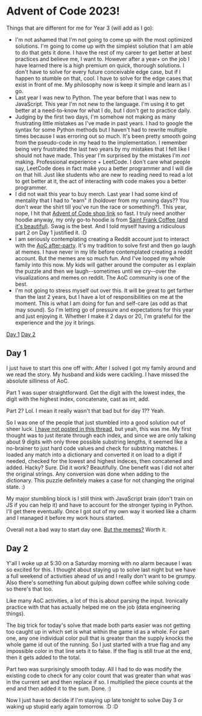 # <a name="top">Advent of Code 2023!</a>

Things that are different for me for Year 3 (will add as I go):

- I'm not ashamed that I'm not going to come up with the most optimized solutions. I'm going to come up with the simplest solution that I am able to do that gets it done. I have the rest of my career to get better at best practices and believe me, I want to. However after a year+ on the job I have learned there is a high premium on quick, thorough solutions. I don't have to solve for every future conceivable edge case, but if I happen to stumble on that, cool. I have to solve for the edge cases that exist in front of me. My philosophy now is keep it simple and learn as I go.
- Last year I was new to Python. The year before that I was new to JavaScript. This year I'm not new to the language. I'm using it to get better at a need-to-know for what I do, but I don't get to practice daily. 
- Judging by the first two days, I'm somehow not making as many frustrating little mistakes as I've made in past years. I had to google the syntax for some Python methods but I haven't had to rewrite multiple times because I was erroring out so much. It's been pretty smooth going from the pseudo-code in my head to the implementation. I remember being very frustrated the last two years by my mistakes that I felt like I should not have made. This year I'm surprised by the mistakes I'm *not* making. Professional experience + LeetCode. I don't care what people say, LeetCode does in fact make you a better programmer and I will die on that hill. Just like students who are new to reading need to read a lot to get better at it, the act of interacting with code makes you a better programmer. 
- I did not wait this year to buy merch. Last year I had some kind of mentality that I had to "earn" it (holdover from my running days?? You don't wear the shirt till you've run the race or something?). This year, nope, I hit that [Advent of Code shop link](#https://advent-of-code.creator-spring.com/?) so fast. I truly need another hoodie anyway, my only go-to hoodie is from [Saint Frank Coffee (and it's beautiful)](#https://www.saintfrankcoffee.com/collections/merchandise/products/sister-moon-hoodie). Swag is the best. And I told myself having a ridiculous part 2 on Day 1 justified it. :D 
- I am seriously contemplating creating a Reddit account just to interact with the [AoC after-party](#https://www.reddit.com/r/adventofcode/). It's my tradition to solve first and then go laugh at memes. I have never in my life before contemplated creating a reddit account. But the memes are so much fun. And I've looped my whole family into this now. My kids will gather around the computer as I explain the puzzle and then we laugh--sometimes until we cry--over the visualizations and memes on reddit. The AoC community is one of the best. 
- I'm not going to stress myself out over this. It will be great to get farther than the last 2 years, but I have a lot of responsibilities on me at the moment. This is what I am doing for fun and self-care (as odd as that may sound). So I'm letting go of pressure and expectations for this year and just enjoying it. Whether I make it 2 days or 20, I'm grateful for the experience and the joy it brings.


[Day 1](#Day1) 
[Day 2](#Day2)

## <a name="Day1">Day 1</a>

I just have to start this one off with: After I solved I got my family around and we read the story. My husband and kids were cackling. I have missed the absolute silliness of AoC. 

Part 1 was super straightforward. Get the digit with the lowest index, the digit with the highest index, concatenate, cast as int, add. 

Part 2? Lol. I mean it really wasn't that bad but for day 1?? Yeah. 

So I was one of the people that just stumbled into a good solution out of sheer luck. [I have not posted in this thread](#https://www.reddit.com/r/adventofcode/comments/188bu8v/2023_day_01_part_2_how_many_people_were/), but yeah, this was me. My first thought was to just iterate through each index, and since we are only talking about 9 digits with only three possible substring lengths, it seemed like a no-brainer to just hard code values and check for substring matches. I loaded any match into a dictionary and converted it on load to a digit if needed, checked for the lowest and highest indeces, then concatened and added. Hacky? Sure. Did it work? Beautifully. One benefit was I did not alter the original strings. Any conversion was done when adding to the dictionary. This puzzle definitely makes a case for not changing the original state. :) 

My major stumbling block is I still think with JavaScript brain (don't train on JS if you can help it) and have to account for the stronger typing in Python. I'll get there eventually. Once I got out of my own way it worked like a charm and I managed it before my work hours started. 

Overall not a bad way to start day one. [But the memes?](#https://www.reddit.com/r/adventofcode/comments/1885c33/2023_day_01_did_not_expect_this_on_day_1/) Worth it. 

## <a name="Day2">Day 2</a>

Y'all I woke up at 5:30 on a Saturday morning with no alarm because I was so excited for this. I thought about staying up to solve last night but we have a full weekend of activities ahead of us and I really don't want to be grumpy. Also there's something fun about gulping down coffee while solving code so there's that too. 

Like many AoC activities, a lot of this is about parsing the input. Ironically practice with that has actually helped me on the job (data engineering things). 

The big trick for today's solve that made both parts easier was not getting too caught up in which set is what within the game id as a whole. For part one, any one individual color pull that is greater than the supply knocks the whole game id out of the running. So I just started with a true flag and any impossible color in that line sets it to false. If the flag is still true at the end, then it gets added to the total.

Part two was surprisingly smooth today. All I had to do was modify the existing code to check for any color count that was greater than what was in the current set and then replace if so. I multiplied the piece counts at the end and then added it to the sum. Done. :) 

Now I just have to decide if I'm staying up late tonight to solve Day 3 or waking up stupid early again tomorrow. :D :D 


